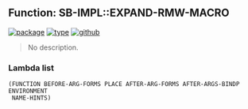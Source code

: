 ## Function: SB-IMPL::EXPAND-RMW-MACRO
[![package](https://img.shields.io/badge/Package-SB--IMPL-5f9ea0.svg?style=social&colorA=999999)](../) [![type](https://img.shields.io/badge/Type-Function-5f9ea0.svg?style=social&colorA=999999)](../#function) [![github](https://img.shields.io/badge/GitHub-View_the_source-5f9ea0.svg?style=social&colorA=999999&logo=github)](https://github.com/sbcl/sbcl/blob/master/src/code/setf.lisp/) 

> No description.

### Lambda list
```
(FUNCTION BEFORE-ARG-FORMS PLACE AFTER-ARG-FORMS AFTER-ARGS-BINDP ENVIRONMENT
 NAME-HINTS)
```

